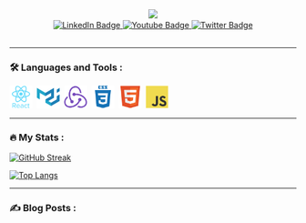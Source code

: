 <div id="header" align="center">
  <img src="https://media.giphy.com/media/3kPDmoWdBpQPNhCnUG/giphy.gif" width="100"/>
<div id="badges">
  <a href="https://www.linkedin.com/in/sergey-gyzhev-7a1660109/">
    <img src="https://img.shields.io/badge/LinkedIn-blue?style=for-the-badge&logo=linkedin&logoColor=white" alt="LinkedIn Badge"/>
  </a>
  <a href="https://www.youtube.com/channel/UCzBlTYqN78s8TSggtan0Hng">
    <img src="https://img.shields.io/badge/YouTube-red?style=for-the-badge&logo=youtube&logoColor=white" alt="Youtube Badge"/>
  </a>
  <a href="#">
    <img src="https://img.shields.io/badge/Twitter-blue?style=for-the-badge&logo=twitter&logoColor=white" alt="Twitter Badge"/>
  </a>
</div>

<img src="https://komarev.com/ghpvc/?username=SergeyGyzhev&style=flat-square&color=blue" alt=""/>
</div>

<div align="center">

</div>

---

### :hammer_and_wrench: Languages and Tools :
<div>
  <img src="https://github.com/devicons/devicon/blob/master/icons/react/react-original-wordmark.svg" title="React" alt="React" width="40" height="40"/>&nbsp;
  <img src="https://github.com/devicons/devicon/blob/master/icons/materialui/materialui-original.svg" title="Material UI" alt="Material UI" width="40" height="40"/>&nbsp;
  <img src="https://github.com/devicons/devicon/blob/master/icons/redux/redux-original.svg" title="Redux" alt="Redux " width="40" height="40"/>&nbsp;
  <img src="https://github.com/devicons/devicon/blob/master/icons/css3/css3-plain-wordmark.svg"  title="CSS3" alt="CSS" width="40" height="40"/>&nbsp;
  <img src="https://github.com/devicons/devicon/blob/master/icons/html5/html5-original.svg" title="HTML5" alt="HTML" width="40" height="40"/>&nbsp;
  <img src="https://github.com/devicons/devicon/blob/master/icons/javascript/javascript-original.svg" title="JavaScript" alt="JavaScript" width="40" height="40"/>&nbsp;
</div>

---

### :fire: My Stats :
[![GitHub Streak](http://github-readme-streak-stats.herokuapp.com?user=SergeyGyzhev&theme=dark&background=000000)](https://git.io/streak-stats)

[![Top Langs](https://github-readme-stats.vercel.app/api/top-langs/?username=SergeyGyzhev&layout=compact&theme=vision-friendly-dark)](https://github.com/anuraghazra/github-readme-stats)


---
### :writing_hand: Blog Posts :

<!-- BLOG-POST-LIST:START -->

<!-- BLOG-POST-LIST:END -->


<!---
SergeyGyzhev/SergeyGyzhev is a ✨ special ✨ repository because its `README.md` (this file) appears on your GitHub profile.
You can click the Preview link to take a look at your changes.
--->
